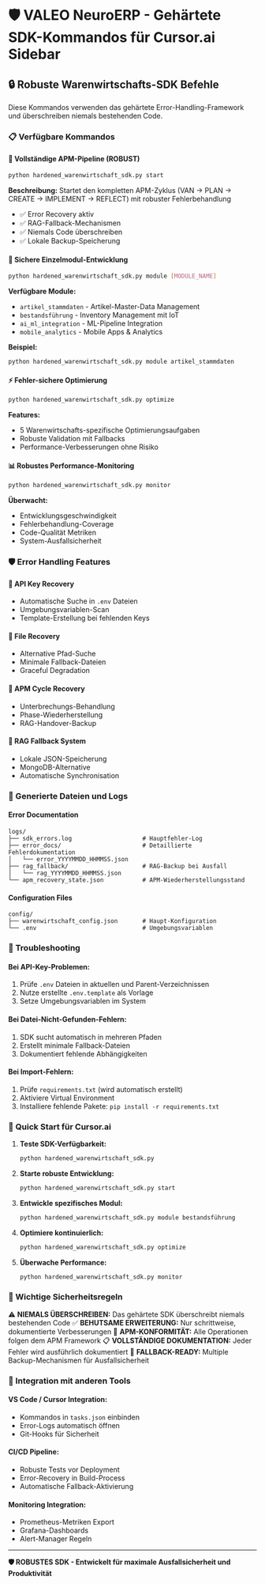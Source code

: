 # 🛡️ VALEO NeuroERP - Gehärtete SDK-Kommandos für Cursor.ai Sidebar

## 🔒 Robuste Warenwirtschafts-SDK Befehle

Diese Kommandos verwenden das gehärtete Error-Handling-Framework und überschreiben niemals bestehenden Code.

### 📋 Verfügbare Kommandos

#### 🚀 Vollständige APM-Pipeline (ROBUST)
```bash
python hardened_warenwirtschaft_sdk.py start
```
**Beschreibung:** Startet den kompletten APM-Zyklus (VAN → PLAN → CREATE → IMPLEMENT → REFLECT) mit robuster Fehlerbehandlung
- ✅ Error Recovery aktiv
- ✅ RAG-Fallback-Mechanismen
- ✅ Niemals Code überschreiben
- ✅ Lokale Backup-Speicherung

#### 🔧 Sichere Einzelmodul-Entwicklung
```bash
python hardened_warenwirtschaft_sdk.py module [MODULE_NAME]
```
**Verfügbare Module:**
- `artikel_stammdaten` - Artikel-Master-Data Management
- `bestandsführung` - Inventory Management mit IoT
- `ai_ml_integration` - ML-Pipeline Integration  
- `mobile_analytics` - Mobile Apps & Analytics

**Beispiel:**
```bash
python hardened_warenwirtschaft_sdk.py module artikel_stammdaten
```

#### ⚡ Fehler-sichere Optimierung
```bash
python hardened_warenwirtschaft_sdk.py optimize
```
**Features:**
- 5 Warenwirtschafts-spezifische Optimierungsaufgaben
- Robuste Validation mit Fallbacks
- Performance-Verbesserungen ohne Risiko

#### 📊 Robustes Performance-Monitoring
```bash
python hardened_warenwirtschaft_sdk.py monitor
```
**Überwacht:**
- Entwicklungsgeschwindigkeit
- Fehlerbehandlung-Coverage
- Code-Qualität Metriken
- System-Ausfallsicherheit

### 🛡️ Error Handling Features

#### 🔑 API Key Recovery
- Automatische Suche in `.env` Dateien
- Umgebungsvariablen-Scan
- Template-Erstellung bei fehlenden Keys

#### 📁 File Recovery
- Alternative Pfad-Suche
- Minimale Fallback-Dateien
- Graceful Degradation

#### 🔄 APM Cycle Recovery
- Unterbrechungs-Behandlung
- Phase-Wiederherstellung
- RAG-Handover-Backup

#### 💾 RAG Fallback System
- Lokale JSON-Speicherung
- MongoDB-Alternative
- Automatische Synchronisation

### 📂 Generierte Dateien und Logs

#### Error Documentation
```
logs/
├── sdk_errors.log                    # Hauptfehler-Log
├── error_docs/                       # Detaillierte Fehlerdokumentation
│   └── error_YYYYMMDD_HHMMSS.json
├── rag_fallback/                     # RAG-Backup bei Ausfall
│   └── rag_YYYYMMDD_HHMMSS.json
└── apm_recovery_state.json           # APM-Wiederherstellungsstand
```

#### Configuration Files
```
config/
├── warenwirtschaft_config.json       # Haupt-Konfiguration
└── .env                              # Umgebungsvariablen
```

### 🔧 Troubleshooting

#### Bei API-Key-Problemen:
1. Prüfe `.env` Dateien in aktuellen und Parent-Verzeichnissen
2. Nutze erstellte `.env.template` als Vorlage
3. Setze Umgebungsvariablen im System

#### Bei Datei-Nicht-Gefunden-Fehlern:
1. SDK sucht automatisch in mehreren Pfaden
2. Erstellt minimale Fallback-Dateien
3. Dokumentiert fehlende Abhängigkeiten

#### Bei Import-Fehlern:
1. Prüfe `requirements.txt` (wird automatisch erstellt)
2. Aktiviere Virtual Environment
3. Installiere fehlende Pakete: `pip install -r requirements.txt`

### 🚀 Quick Start für Cursor.ai

1. **Teste SDK-Verfügbarkeit:**
   ```bash
   python hardened_warenwirtschaft_sdk.py
   ```

2. **Starte robuste Entwicklung:**
   ```bash
   python hardened_warenwirtschaft_sdk.py start
   ```

3. **Entwickle spezifisches Modul:**
   ```bash
   python hardened_warenwirtschaft_sdk.py module bestandsführung
   ```

4. **Optimiere kontinuierlich:**
   ```bash
   python hardened_warenwirtschaft_sdk.py optimize
   ```

5. **Überwache Performance:**
   ```bash
   python hardened_warenwirtschaft_sdk.py monitor
   ```

### 🎯 Wichtige Sicherheitsregeln

⚠️ **NIEMALS ÜBERSCHREIBEN:** Das gehärtete SDK überschreibt niemals bestehenden Code
✅ **BEHUTSAME ERWEITERUNG:** Nur schrittweise, dokumentierte Verbesserungen
🔄 **APM-KONFORMITÄT:** Alle Operationen folgen dem APM Framework
📋 **VOLLSTÄNDIGE DOKUMENTATION:** Jeder Fehler wird ausführlich dokumentiert
💾 **FALLBACK-READY:** Multiple Backup-Mechanismen für Ausfallsicherheit

### 🔗 Integration mit anderen Tools

#### VS Code / Cursor Integration:
- Kommandos in `tasks.json` einbinden
- Error-Logs automatisch öffnen
- Git-Hooks für Sicherheit

#### CI/CD Pipeline:
- Robuste Tests vor Deployment
- Error-Recovery in Build-Process
- Automatische Fallback-Aktivierung

#### Monitoring Integration:
- Prometheus-Metriken Export
- Grafana-Dashboards
- Alert-Manager Regeln

---
**🛡️ ROBUSTES SDK - Entwickelt für maximale Ausfallsicherheit und Produktivität** 